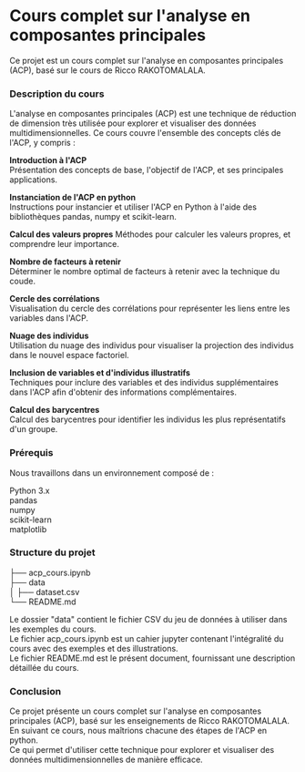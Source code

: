 # Cours complet sur l'analyse en composantes principales

Ce projet est un cours complet sur l'analyse en composantes principales (ACP), basé sur le cours de Ricco RAKOTOMALALA. 

### Description du cours
L'analyse en composantes principales (ACP) est une technique de réduction de dimension très utilisée pour explorer et visualiser des données multidimensionnelles. Ce cours couvre l'ensemble des concepts clés de l'ACP, y compris :

**Introduction à l'ACP**        
Présentation des concepts de base, l'objectif de l'ACP, et ses principales applications.

**Instanciation de l'ACP en python**     
Instructions pour instancier et utiliser l'ACP en Python à l'aide des bibliothèques pandas, numpy et scikit-learn.

**Calcul des valeurs propres** 
Méthodes pour calculer les valeurs propres, et comprendre leur importance.

**Nombre de facteurs à retenir**     
Déterminer le nombre optimal de facteurs à retenir avec la technique du coude.

**Cercle des corrélations**    
Visualisation du cercle des corrélations pour représenter les liens entre les variables dans l'ACP.

**Nuage des individus**    
Utilisation du nuage des individus pour visualiser la projection des individus dans le nouvel espace factoriel.

**Inclusion de variables et d'individus illustratifs**    
Techniques pour inclure des variables et des individus supplémentaires dans l'ACP afin d'obtenir des informations complémentaires.

**Calcul des barycentres**    
Calcul des barycentres pour identifier les individus les plus représentatifs d'un groupe.

### Prérequis
Nous travaillons dans un environnement composé de :      

Python 3.x    
pandas    
numpy     
scikit-learn     
matplotlib   

### Structure du projet

├── acp_cours.ipynb     
├── data    
│   ├── dataset.csv     
└── README.md     

Le dossier "data" contient le fichier CSV du jeu de données à utiliser dans les exemples du cours.     
Le fichier acp_cours.ipynb est un cahier jupyter contenant l'intégralité du cours avec des exemples et des illustrations.      
Le fichier README.md est le présent document, fournissant une description détaillée du cours.     

### Conclusion
Ce projet présente un cours complet sur l'analyse en composantes principales (ACP), basé sur les enseignements de Ricco RAKOTOMALALA.     
En suivant ce cours, nous maîtrions chacune des étapes de l'ACP en python.   
Ce qui permet d'utiliser cette technique pour explorer et visualiser des données multidimensionnelles de manière efficace. 
